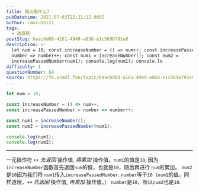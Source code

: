 ```yaml
---
title: 输出是什么?
pubDatetime: 2021-07-03T22:21:12.000Z
author: caorushizi
tags:
  - 选择题
postSlug: baac6d08-4161-4949-a058-e1c5696791e0
description: >-
  let num = 10; const increaseNumber = () => num++; const increasePassedNumber =
  number => number++; const num1 = increaseNumber(); const num2 =
  increasePassedNumber(num1); console.log(num1); console.lo
difficulty: 1
questionNumber: 68
source: https://fe.ecool.fun/topic/baac6d08-4161-4949-a058-e1c5696791e0
---
```


```javascript
let num = 10;

const increaseNumber = () => num++;
const increasePassedNumber = number => number++;

const num1 = increaseNumber();
const num2 = increasePassedNumber(num1);

console.log(num1);
console.log(num2);
```

---

一元操作符 `++` _先返回_ 操作值, _再累加_ 操作值。`num1`的值是`10`, 因为`increaseNumber`函数首先返回`num`的值，也就是`10`，随后再进行 `num`的累加。
`num2`是`10`因为我们将 `num1`传入`increasePassedNumber`. `number`等于`10`（`num1`的值。同样道理，`++` _先返回_ 操作值, _再累加_ 操作值。） `number`是`10`，所以`num2`也是`10`.
